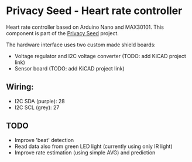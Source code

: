 # Privacy Seed - Heart rate controller

Heart rate controller based on Arduino Nano and MAX30101.
This component is part of the [Privacy Seed](https://privacy-seed.org/) project.

The hardware interface uses two custom made shield boards:
- Voltage regulator and I2C voltage converter (TODO: add KiCAD project link)
- Sensor board (TODO: add KiCAD project link)

## Wiring:
-  I2C SDA (purple):  28
-  I2C SCL (grey):    27

## TODO
- Improve 'beat' detection
- Read data also from green LED light (currently using only IR light)
- Improve rate estimation (using simple AVG) and prediction
